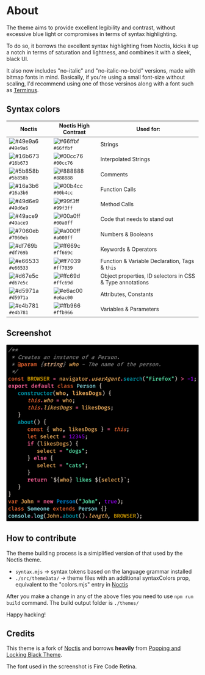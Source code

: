 # About

The theme aims to provide excellent legibility and contrast, without excessive blue light or compromises in terms of syntax highlighting.

To do so, it borrows the excellent syntax highlighting from Noctis, kicks it up a notch in terms of saturation and lightness, and combines it with a sleek, black UI.

It also now includes "no-italic" and "no-italic-no-bold" versions, made with bitmap fonts in mind.
Basically, if you're using a small font-size without scaling, I'd recommend using one of those versinos along with a font such as [Terminus](https://files.ax86.net/terminus-ttf/).

## Syntax colors

| Noctis                                                             | Noctis High Contrast                                               | Used for:                                                 |
| ------------------------------------------------------------------ | ------------------------------------------------------------------ | --------------------------------------------------------- |
| ![#49e9a6](https://placehold.it/15/49e9a6/000000?text=+) `#49e9a6` | ![#66ffbf](https://placehold.it/15/66ffbf/000000?text=+) `#66ffbf` | Strings                                                   |
| ![#16b673](https://placehold.it/15/16b673/000000?text=+) `#16b673` | ![#00cc76](https://placehold.it/15/00cc76/000000?text=+) `#00cc76` | Interpolated Strings                                      |
| ![#5b858b](https://placehold.it/15/5b858b/000000?text=+) `#5b858b` | ![#888888](https://placehold.it/15/888888/000000?text=+) `#888888` | Comments                                                  |
| ![#16a3b6](https://placehold.it/15/16a3b6/000000?text=+) `#16a3b6` | ![#00b4cc](https://placehold.it/15/00b4cc/000000?text=+) `#00b4cc` | Function Calls                                            |
| ![#49d6e9](https://placehold.it/15/49d6e9/000000?text=+) `#49d6e9` | ![#99f3ff](https://placehold.it/15/99f3ff/000000?text=+) `#99f3ff` | Method Calls                                              |
| ![#49ace9](https://placehold.it/15/49ace9/000000?text=+) `#49ace9` | ![#00a0ff](https://placehold.it/15/00a0ff/000000?text=+) `#00a0ff` | Code that needs to stand out                              |
| ![#7060eb](https://placehold.it/15/7060eb/000000?text=+) `#7060eb` | ![#a000ff](https://placehold.it/15/a000ff/000000?text=+) `#a000ff` | Numbers & Booleans                                        |
| ![#df769b](https://placehold.it/15/df769b/000000?text=+) `#df769b` | ![#ff669c](https://placehold.it/15/ff669c/000000?text=+) `#ff669c` | Keywords & Operators                                      |
| ![#e66533](https://placehold.it/15/e66533/000000?text=+) `#e66533` | ![#ff7039](https://placehold.it/15/ff7039/000000?text=+) `#ff7039` | Function & Variable Declaration, Tags & `this`            |
| ![#d67e5c](https://placehold.it/15/d67e5c/000000?text=+) `#d67e5c` | ![#ffc69d](https://placehold.it/15/ffc69d/000000?text=+) `#ffc69d` | Object properties, ID selectors in CSS & Type annotations |
| ![#d5971a](https://placehold.it/15/d5971a/000000?text=+) `#d5971a` | ![#e6ac00](https://placehold.it/15/e6ac00/000000?text=+) `#e6ac00` | Attributes, Constants                                     |
| ![#e4b781](https://placehold.it/15/e4b781/000000?text=+) `#e4b781` | ![#ffb966](https://placehold.it/15/ffb966/000000?text=+) `#ffb966` | Variables & Parameters                                    |

## Screenshot

![Noctis High Contrast](https://github.com/KamenKolev/noctis-hc/raw/master/images/code.png)

## How to contribute

The theme building process is a simiplified version of that used by the Noctis theme.

- `syntax.mjs` &rarr; syntax tokens based on the language grammar installed
- `./src/themeData/` &rarr; theme files with an additional syntaxColors prop, equivalent to the "colors.mjs" entry in [Noctis](https://marketplace.visualstudio.com/items?itemName=liviuschera.noctis)

After you make a change in any of the above files you need to use `npm run build` command. The build output folder is `./themes/`

Happy hacking!

## Credits

This theme is a fork of [Noctis](https://marketplace.visualstudio.com/items?itemName=liviuschera.noctis) and borrows **heavily** from [Popping and Locking Black Theme](https://marketplace.visualstudio.com/items?itemName=philsinatra.popping-and-locking-vscode-black).

The font used in the screenshot is Fire Code Retina.
